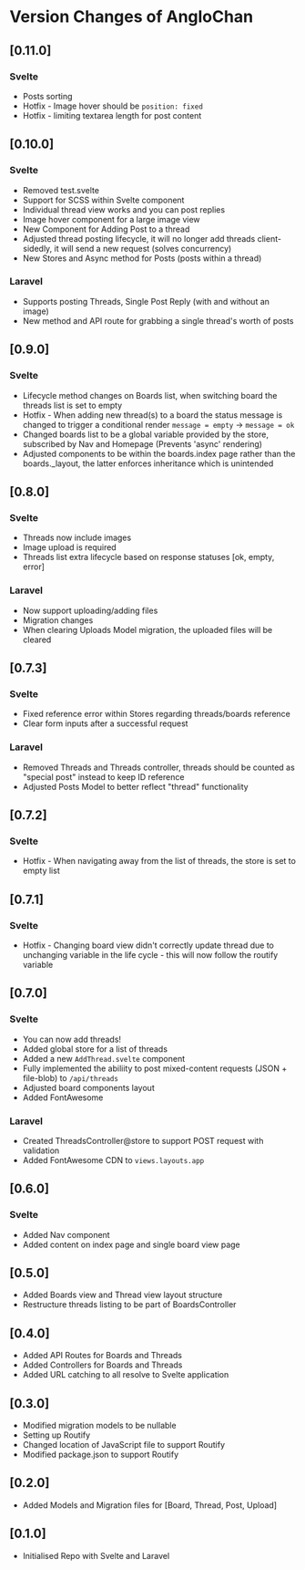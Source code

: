 # Version Changes of AngloChan

## [0.11.0]

### **Svelte**

-   Posts sorting
-   Hotfix - Image hover should be `position: fixed`
-   Hotfix - limiting textarea length for post content

## [0.10.0]

### **Svelte**

-   Removed test.svelte
-   Support for SCSS within Svelte component
-   Individual thread view works and you can post replies
-   Image hover component for a large image view
-   New Component for Adding Post to a thread
-   Adjusted thread posting lifecycle, it will no longer add threads client-sidedly, it will send a new request (solves concurrency)
-   New Stores and Async method for Posts (posts within a thread)

### **Laravel**

-   Supports posting Threads, Single Post Reply (with and without an image)
-   New method and API route for grabbing a single thread's worth of posts

## [0.9.0]

### **Svelte**

-   Lifecycle method changes on Boards list, when switching board the threads list is set to empty
-   Hotfix - When adding new thread(s) to a board the status message is changed to trigger a conditional render `message = empty` -> `message = ok`
-   Changed boards list to be a global variable provided by the store, subscribed by Nav and Homepage (Prevents 'async' rendering)
-   Adjusted components to be within the boards.index page rather than the boards.\_layout, the latter enforces inheritance which is unintended

## [0.8.0]

### **Svelte**

-   Threads now include images
-   Image upload is required
-   Threads list extra lifecycle based on response statuses [ok, empty, error]

### **Laravel**

-   Now support uploading/adding files
-   Migration changes
-   When clearing Uploads Model migration, the uploaded files will be cleared

## [0.7.3]

### **Svelte**

-   Fixed reference error within Stores regarding threads/boards reference
-   Clear form inputs after a successful request

### **Laravel**

-   Removed Threads and Threads controller, threads should be counted as "special post" instead to keep ID reference
-   Adjusted Posts Model to better reflect "thread" functionality

## [0.7.2]

### **Svelte**

-   Hotfix - When navigating away from the list of threads, the store is set to empty list

## [0.7.1]

### **Svelte**

-   Hotfix - Changing board view didn't correctly update thread due to unchanging variable in the life cycle - this will now follow the routify variable

## [0.7.0]

### **Svelte**

-   You can now add threads!
-   Added global store for a list of threads
-   Added a new `AddThread.svelte` component
-   Fully implemented the abiliity to post mixed-content requests (JSON + file-blob) to `/api/threads`
-   Adjusted board components layout
-   Added FontAwesome

### **Laravel**

-   Created ThreadsController@store to support POST request with validation
-   Added FontAwesome CDN to `views.layouts.app`

## [0.6.0]

### **Svelte**

-   Added Nav component
-   Added content on index page and single board view page

## [0.5.0]

-   Added Boards view and Thread view layout structure
-   Restructure threads listing to be part of BoardsController

## [0.4.0]

-   Added API Routes for Boards and Threads
-   Added Controllers for Boards and Threads
-   Added URL catching to all resolve to Svelte application

## [0.3.0]

-   Modified migration models to be nullable
-   Setting up Routify
-   Changed location of JavaScript file to support Routify
-   Modified package.json to support Routify

## [0.2.0]

-   Added Models and Migration files for [Board, Thread, Post, Upload]

## [0.1.0]

-   Initialised Repo with Svelte and Laravel

